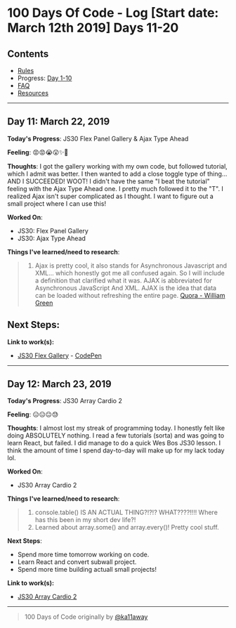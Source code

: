 # 100 Days Of Code - Log [Start date: March 12th 2019] Days 11-20

## Contents

-   [Rules](rules.md)
-   Progress: [Day 1-10](Day1-10.md)
-   [FAQ](FAQ.md)
-   [Resources](resources.md)

---

## Day 11: March 22, 2019

**Today's Progress**: JS30 Flex Panel Gallery & Ajax Type Ahead

**Feeling**: 😡😡😭😲✨🎉

**Thoughts**: I got the gallery working with my own code, but followed tutorial, which I admit was better. I then wanted to add a close toggle type of thing... AND I SUCCEEDED! WOOT!
I didn't have the same "I beat the tutorial" feeling with the Ajax Type Ahead one. I pretty much followed it to the "T". I realized Ajax isn't super complicated as I thought. I want to figure out a small project
where I can use this!

**Worked On**:

- JS30: Flex Panel Gallery
- JS30: Ajax Type Ahead

**Things I've learned/need to research**:

> 1. Ajax is pretty cool, it also stands for Asynchronous Javascript and XML... which honestly got me all confused again. So I will include a definition that clarified what it was.
>     AJAX is abbreviated for Asynchronous  JavaScript And XML. AJAX is the idea that data can be loaded without refreshing the entire page. [Quora - William Green](https://qr.ae/TW85Rb)

**Next Steps**:
-  

**Link to work(s):**

- [JS30 Flex Gallery](/Day011/05FlexGallery) - [CodePen](https://codepen.io/atomikjaye/pen/pYqZKm)

---

## Day 12: March 23, 2019

**Today's Progress**: JS30 Array Cardio 2

**Feeling**: 😑😑😐😓

**Thoughts**: I almost lost my streak of programming today. I honestly felt like doing ABSOLUTELY nothing. I read a few tutorials (sorta) and was going to learn React, but failed. I did manage to do a quick Wes Bos JS30 lesson.
I think the amount of time I spend day-to-day will make up for my lack today lol.

**Worked On**:

- JS30 Array Cardio 2

**Things I've learned/need to research**:

> 1. console.table() IS AN ACTUAL THING?!?!? WHAT????!!!! Where has this been in my short dev life?!
> 2. Learned about array.some() and array.every()! Pretty cool stuff.

**Next Steps**:
-  Spend more time tomorrow working on code.
- Learn React and convert subwall project.
- Spend more time building actuall small projects!

**Link to work(s):**

- [JS30 Array Cardio 2](/Day012/)

---

> 100 Days of Code originally by [@ka11away](https://twitter.com/ka11away)
